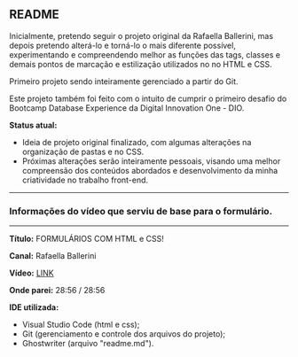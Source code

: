## **README**  
    
Inicialmente, pretendo seguir o projeto original da Rafaella Ballerini, mas depois pretendo alterá-lo e torná-lo o mais diferente possível, experimentando e compreendendo melhor as funções das tags, classes e demais pontos de marcação e estilização utilizados no no HTML e CSS.

Primeiro projeto sendo inteiramente gerenciado a partir do Git.

Este projeto também foi feito com o intuito de cumprir o primeiro desafio do Bootcamp Database Experience da Digital Innovation One - DIO.

**Status atual:**
- Ideia de projeto original finalizado, com algumas alterações na organização de pastas e no CSS.
- Próximas alterações serão inteiramente pessoais, visando uma melhor compreensão dos conteúdos abordados e desenvolvimento da minha criatividade no trabalho front-end.
***
### Informações do vídeo que serviu de base para o  formulário.
***
**Título:**
    FORMULÁRIOS COM HTML e CSS!

**Canal:**
    Rafaella Ballerini

**Vídeo:**
[LINK](https://www.youtube.com/watch?v=wwqOJ2o84S4&t=193s "FORMULÁRIOS COM HTML e CSS!")

**Onde parei:**
    28:56 / 28:56

**IDE utilizada:**
- Visual Studio Code (html e css);
- Git (gerenciamento e controle dos arquivos do projeto);
- Ghostwriter (arquivo "readme.md").